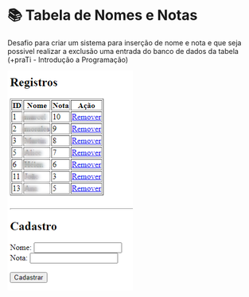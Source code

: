 # :books: Tabela de Nomes e Notas
Desafio para criar um sistema para inserção de nome e nota e que seja possivel realizar a exclusão uma entrada do banco de dados da tabela (+praTi - Introdução a Programação)

<img src="tabela.png" alt="Exemplo de como está o sistema no momento">
